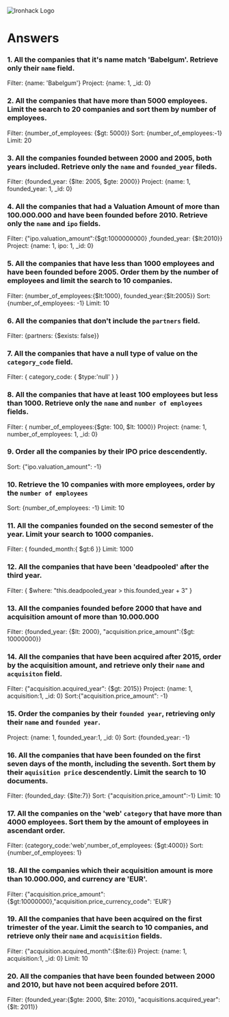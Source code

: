 ![Ironhack Logo](https://i.imgur.com/1QgrNNw.png)

# Answers

### 1. All the companies that it's name match 'Babelgum'. Retrieve only their `name` field.

<!-- Your Code Goes Here -->

Filter: {name: 'Babelgum'}
Project: {name: 1, \_id: 0}

### 2. All the companies that have more than 5000 employees. Limit the search to 20 companies and sort them by **number of employees**.

<!-- Your Code Goes Here -->

Filter: {number_of_employees: {\$gt: 5000}}
Sort: {number_of_employees:-1}
Limit: 20

### 3. All the companies founded between 2000 and 2005, both years included. Retrieve only the `name` and `founded_year` fileds.

<!-- Your Code Goes Here -->

Filter: {founded_year: {$lte: 2005, $gte: 2000}}
Project: {name: 1, founded_year: 1, \_id: 0}

### 4. All the companies that had a Valuation Amount of more than 100.000.000 and have been founded before 2010. Retrieve only the `name` and `ipo` fields.

<!-- Your Code Goes Here -->

Filter: {"ipo.valuation_amount":{$gt:1000000000} ,founded_year: {$lt:2010}}
Project: {name: 1, ipo: 1, \_id: 0}

### 5. All the companies that have less than 1000 employees and have been founded before 2005. Order them by the number of employees and limit the search to 10 companies.

<!-- Your Code Goes Here -->

Filter: {number_of_employees:{$lt:1000}, founded_year:{$lt:2005}}
Sort: {number_of_employees: -1}
Limit: 10

### 6. All the companies that don't include the `partners` field.

<!-- Your Code Goes Here -->

Filter: {partners: {\$exists: false}}

### 7. All the companies that have a null type of value on the `category_code` field.

<!-- Your Code Goes Here -->

Filter: { category_code: { \$type:'null' } }

### 8. All the companies that have at least 100 employees but less than 1000. Retrieve only the `name` and `number of employees` fields.

<!-- Your Code Goes Here -->

Filter: { number_of_employees:{$gte: 100, $lt: 1000}}
Project: {name: 1, number_of_employees: 1, \_id: 0}

### 9. Order all the companies by their IPO price descendently.

<!-- Your Code Goes Here -->

Sort: {"ipo.valuation_amount": -1}

### 10. Retrieve the 10 companies with more employees, order by the `number of employees`

<!-- Your Code Goes Here -->

Sort: {number_of_employees: -1}
Limit: 10

### 11. All the companies founded on the second semester of the year. Limit your search to 1000 companies.

<!-- Your Code Goes Here -->

Filter: { founded_month:{ \$gt:6 }}
Limit: 1000

### 12. All the companies that have been 'deadpooled' after the third year.

<!-- Your Code Goes Here -->

Filter: { \$where: "this.deadpooled_year > this.founded_year + 3" }

### 13. All the companies founded before 2000 that have and acquisition amount of more than 10.000.000

<!-- Your Code Goes Here -->

Filter: {founded_year: {$lt: 2000}, "acquisition.price_amount":{$gt: 10000000}}

### 14. All the companies that have been acquired after 2015, order by the acquisition amount, and retrieve only their `name` and `acquisiton` field.

<!-- Your Code Goes Here -->

Filter: {"acquisition.acquired_year": {\$gt: 2015}}
Project: {name: 1, acquisition:1, \_id: 0}
Sort:{"acquisition.price_amount": -1}

### 15. Order the companies by their `founded year`, retrieving only their `name` and `founded year`.

<!-- Your Code Goes Here -->

Project: {name: 1, founded_year:1, \_id: 0}
Sort: {founded_year: -1}

### 16. All the companies that have been founded on the first seven days of the month, including the seventh. Sort them by their `aquisition price` descendently. Limit the search to 10 documents.

<!-- Your Code Goes Here -->

Filter: {founded_day: {\$lte:7}}
Sort: {"acquisition.price_amount":-1}
Limit: 10

### 17. All the companies on the 'web' `category` that have more than 4000 employees. Sort them by the amount of employees in ascendant order.

<!-- Your Code Goes Here -->

Filter: {category_code:'web',number_of_employees: {\$gt:4000}}
Sort: {number_of_employees: 1}

### 18. All the companies which their acquisition amount is more than 10.000.000, and currency are 'EUR'.

<!-- Your Code Goes Here -->

Filter: {"acquisition.price_amount": {\$gt:10000000},"acquisition.price_currency_code": 'EUR'}

### 19. All the companies that have been acquired on the first trimester of the year. Limit the search to 10 companies, and retrieve only their `name` and `acquisition` fields.

<!-- Your Code Goes Here -->

Filter: {"acquisition.acquired_month":{\$lte:6}}
Project: {name: 1, acquisition:1, \_id: 0}
Limit: 10

### 20. All the companies that have been founded between 2000 and 2010, but have not been acquired before 2011.

<!-- Your Code Goes Here -->

Filter: {founded_year:{$gte: 2000, $lte: 2010}, "acquisitions.acquired_year": {\$lt: 2011}}
